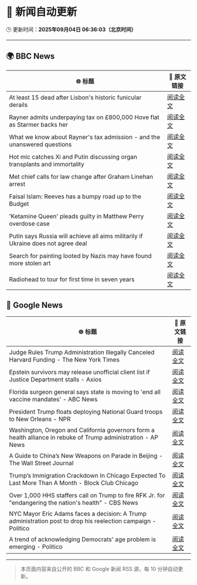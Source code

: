# 🧠 新闻自动更新

🕒 更新时间：**2025年09月04日 06:36:03（北京时间）**

---

## 🌍 BBC News

| 🌐 标题 | 🔗 原文链接 |
|--------|-------------|
| At least 15 dead after Lisbon's historic funicular derails | [阅读全文](https://www.bbc.com/news/articles/c1jzlgj915no?at_medium=RSS&at_campaign=rss) |
| Rayner admits underpaying tax on £800,000 Hove flat as Starmer backs her | [阅读全文](https://www.bbc.com/news/articles/cy50446rq73o?at_medium=RSS&at_campaign=rss) |
| What we know about Rayner's tax admission - and the unanswered questions | [阅读全文](https://www.bbc.com/news/articles/c62n366q306o?at_medium=RSS&at_campaign=rss) |
| Hot mic catches Xi and Putin discussing organ transplants and immortality | [阅读全文](https://www.bbc.com/news/articles/cr70rvrd41ko?at_medium=RSS&at_campaign=rss) |
| Met chief calls for law change after Graham Linehan arrest | [阅读全文](https://www.bbc.com/news/articles/c1mx09l5297o?at_medium=RSS&at_campaign=rss) |
| Faisal Islam: Reeves has a bumpy road up to the Budget | [阅读全文](https://www.bbc.com/news/articles/cn76ly476x6o?at_medium=RSS&at_campaign=rss) |
| 'Ketamine Queen' pleads guilty in Matthew Perry overdose case | [阅读全文](https://www.bbc.com/news/articles/c2dng3rrzjdo?at_medium=RSS&at_campaign=rss) |
| Putin says Russia will achieve all aims militarily if Ukraine does not agree deal | [阅读全文](https://www.bbc.com/news/articles/c4g7dze5n1vo?at_medium=RSS&at_campaign=rss) |
| Search for painting looted by Nazis may have found more stolen art | [阅读全文](https://www.bbc.com/news/articles/cdx26z142vko?at_medium=RSS&at_campaign=rss) |
| Radiohead to tour for first time in seven years | [阅读全文](https://www.bbc.com/news/articles/cedvddjnd08o?at_medium=RSS&at_campaign=rss) |

## 📰 Google News

| 🌐 标题 | 🔗 原文链接 |
|--------|-------------|
| Judge Rules Trump Administration Illegally Canceled Harvard Funding - The New York Times | [阅读全文](https://news.google.com/rss/articles/CBMie0FVX3lxTE1TV09FM0pxb3N5RnZ2MjhBVkhjMWV2M1otNHNDcjViWTEwVk5PXzJFa080NW1CbHJ2U3BybUJSdXEyLTFfRlNzYzNzZC1FX2tSVUduaWRhbWNxZzk1T2hDcUpNdldMTjM1QmhEVmtwUVlVSVIzNDVrU2Vldw?oc=5) |
| Epstein survivors may release unofficial client list if Justice Department stalls - Axios | [阅读全文](https://news.google.com/rss/articles/CBMilwFBVV95cUxONEhZenRPV1YwekZkR25QU1RIUS1PQzN4elhYZC11ZEY1UUVBZFQ4ZjJxNmtXSTRmTVF3QVAxVUVtWEdWV3lEVGFYb0M3b3IteE9OcUNQTnlsZkZzWXYyOC13VEZqNV84NWtZRVRzLTRBQWRLM0xoUUhQOWYtZWlOdlJ4b3J6b2puN3hRMkFkQ2QtVDJLWVVz?oc=5) |
| Florida surgeon general says state is moving to 'end all vaccine mandates' - ABC News | [阅读全文](https://news.google.com/rss/articles/CBMiqgFBVV95cUxQakpDSnFobWtCb01xS3hoTXM2ODRxdkVWeGxVVzEzbFNCTzY1dzc4QjdkRmxuSW9ZZk9UbFBBV2FDcUltM3E1ZjlnVzZOSmlacFVzckJmLU1XZWc1MzZlRlNKaTQ1SGVLUDZaVTJ0N3pqV1VFci1qU2xrN3dxUUROa0lUR0tPWEYzUEJTMmFBYkw3WFMzX2pxVE05bV92dFZtaTJYaGwxdmV6UdIBrwFBVV95cUxNSlRpUmhTZklmSVZpS1dRMGZTWF9GSlNOcDRtcnN1QmZ6UmEySlExejU1UUVqdVFjdEMxeVphNTVWN3o5aFZ0dEdlNGszV0RlbnRVTmp0RGQxX21sY1pYOUpqenlWakVDYm5fVlkxTWpzSUJNTjkzZWdxam1Vb0N6TGdnTngzREZLSXV6NWZ6ZVFMMHJzMmZaRWdrNDBOeTRpS2hUZjFUVFA2XzMtSEJB?oc=5) |
| President Trump floats deploying National Guard troops to New Orleans - NPR | [阅读全文](https://news.google.com/rss/articles/CBMif0FVX3lxTFBxUzJMNzBpLXctdEtnR1RadXR3VmNZZ2xnT3RsSmlMZ1E4YjRxd0wzTkxqS0VZdGtkWHlWUllHQWo0T2xndFJMbmxvb0swQmJuMFlOZ3QzTEczX0llQVZCSW1feWpFRUpyZkhNSDhFT3lKWlVzRVZ5T1FwYUV4NXM?oc=5) |
| Washington, Oregon and California governors form a health alliance in rebuke of Trump administration - AP News | [阅读全文](https://news.google.com/rss/articles/CBMikwFBVV95cUxNb2lad1F6ZmhHWFQ2a3JNWGE5azFZSVFhWlg3dWxudERoRDdWdVdVd216TWFxYXd6OHdRTlFveC1SUHZHWXQ5S2V0cEFWcE9xbHJZLVVvWkZTcEFLMzlSXzl3dzBsTGlXeEp1Zkk2d2NOZjJFeFRGaENBLVE0MllRUENVTnRBVTlaeEFNSlg4REgwRkE?oc=5) |
| A Guide to China’s New Weapons on Parade in Beijing - The Wall Street Journal | [阅读全文](https://news.google.com/rss/articles/CBMilgFBVV95cUxOdnQxQlBvNVlPamhIak8zdmI5ay1tNV9DYzFnUjZpWng4cFlJYjBBX3BCY0xCdHpscXY5RGE4aElNbHh6ZFVaT2QxblAtZ05LTENvbjM0WTlBaktiUXYtOGhqakM4SG94Ukl1RzBVSVdiemFFbEl4ZGFoOHJtRnUzcEVPXzlJN1ViUm56X2xvYlZtWVlob0E?oc=5) |
| Trump’s Immigration Crackdown In Chicago Expected To Last More Than A Month - Block Club Chicago | [阅读全文](https://news.google.com/rss/articles/CBMitgFBVV95cUxOMGlsQ092Zzc0dEtyQnRNWkUzU1Q4b2Q3XzlmcWVJbkk1XzBXLVNFSXZSM1d5dkdxcVhadEFyX29hZ1Bmd1FiUFd2cnRsWi1qNDVkSkZlOFFjcGlrNk9hLUdQQ1ZFbTN0OFdQNkw3Y3NEcHJyNFVUU1lmUVo5VHVWenJEa3NscUdxM29kZzk3blZ4Y2cxcHJ2cWVhTXM5aEM5ZE0xajBOV3BMLUp6eFZaajBxYnpkZw?oc=5) |
| Over 1,000 HHS staffers call on Trump to fire RFK Jr. for "endangering the nation's health" - CBS News | [阅读全文](https://news.google.com/rss/articles/CBMid0FVX3lxTE5DbURMSFBWcmFYWHgwcXozdHpEQmpkZV9namhVakN1MWwxWl9td1d0cmJCcXE4RW9BSDZNLV94TmZLb1JUdGRib1UwZnU5dWtHc0xxRGRoQ0hGbHU4X1ZlWHp0Y2gwUDFGYWdPYVg1a1pyQ0hNLVM40gF8QVVfeXFMTVJLa3RCZzU0UXd6Y3ptamtsT0hIYk5uSDA1LXgwaWF3djg5aUJwUktjVVBIVzg4Z0FGRTRNaXJ4Yk9wSHEyeEFOVFN2d0xnWGYzUFBhTFZpbUE4SDloVGxCWk0zSFNSY0tqUUZYSGdBSEk0dHg2Uk1NRktCMg?oc=5) |
| NYC Mayor Eric Adams faces a decision: A Trump administration post to drop his reelection campaign - Politico | [阅读全文](https://news.google.com/rss/articles/CBMi0wFBVV95cUxPaUJjMjVpTUkyM3BBczhUWDJSd2RDblpEZThHRmZEQmxJbnNJeko4XzBCa3hKTGY5SFVoWGdwa0N0OEg4d3hTdm03TVJwUk5jN2E0aVA0TXZGWWdUVkRTTGpTOERMZmsxVHpCQUM0LTBwNEpPYlg2aDFabWxaTTlkX0EzSWdGY0s3TWpDUWJ2RGhrUjhXaVdtRkR3ak1iWHNXSk1HUFdueV9zYUdiajJWTGZQamgwRDFaSFZwMVRId05QMmVPNV8tdkNMY2xQRTNsRk1V?oc=5) |
| A trend of acknowledging Democrats' age problem is emerging - Politico | [阅读全文](https://news.google.com/rss/articles/CBMinAFBVV95cUxQTHAyZ3BYSUtRWWJMRk9kcEV6TVFvT2VLS0xvNktMcGdlUlZBRk15VjVyZVYzUlBuTlRPdGlGUndBcHp2TWhOdjVfLUNRY2tuamVrSzVVSldKbWNEdVBaY1oyZi04ZUVIcjM5ODY5S2RXSHEwUk9sT2M4d2hiTGc5d2VTN25Bb3JNb3JSQlFNUXhhanpheUNwMUFqZV8?oc=5) |

---
> 本页面内容来自公开的 BBC 和 Google 新闻 RSS 源，每 10 分钟自动更新。